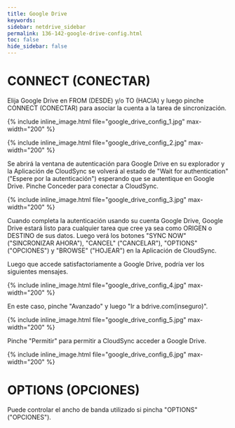 ```yaml
---
title: Google Drive
keywords:
sidebar: netdrive_sidebar
permalink: 136-142-google-drive-config.html
toc: false
hide_sidebar: false
---
```


CONNECT (CONECTAR)
==================
Elija Google Drive en FROM (DESDE) y/o TO (HACIA) y luego pinche CONNECT (CONECTAR) para asociar la cuenta a la tarea de sincronización.


{% include inline_image.html file="google_drive_config_1.jpg" max-width="200" %}


{% include inline_image.html file="google_drive_config_2.jpg" max-width="200" %}


Se abrirá la ventana de autenticación para Google Drive en su explorador y la Aplicación de CloudSync se volverá al estado de "Wait for authentication" ("Espere por la autenticación") esperando que se autentique en Google Drive. Pinche Conceder para conectar a CloudSync.


{% include inline_image.html file="google_drive_config_3.jpg" max-width="200" %}

Cuando completa la autenticación usando su cuenta Google Drive, Google Drive estará listo para cualquier tarea que cree ya sea como ORIGEN o DESTINO de sus datos. Luego verá los botones "SYNC NOW" ("SINCRONIZAR AHORA"), "CANCEL" ("CANCELAR"), "OPTIONS" ("OPCIONES") y "BROWSE" ("HOJEAR") en la Aplicación de CloudSync.

Luego que accede satisfactoriamente a Google Drive, podría ver los siguientes mensajes.


{% include inline_image.html file="google_drive_config_4.jpg" max-width="200" %}


En este caso, pinche "Avanzado" y luego "Ir a bdrive.com(inseguro)".  


{% include inline_image.html file="google_drive_config_5.jpg" max-width="200" %}


Pinche "Permitir" para permitir a CloudSync acceder a Google Drive.


{% include inline_image.html file="google_drive_config_6.jpg" max-width="200" %}

OPTIONS (OPCIONES)
==================
Puede controlar el ancho de banda utilizado si pincha "OPTIONS" ("OPCIONES").


